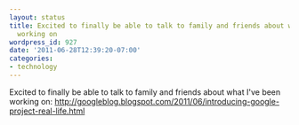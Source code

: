 ```yaml
---
layout: status
title: Excited to finally be able to talk to family and friends about what I've been
  working on
wordpress_id: 927
date: '2011-06-28T12:39:20-07:00'
categories:
- technology
---
```

Excited to finally be able to talk to family and friends about what I've been working on: <http://googleblog.blogspot.com/2011/06/introducing-google-project-real-life.html>
